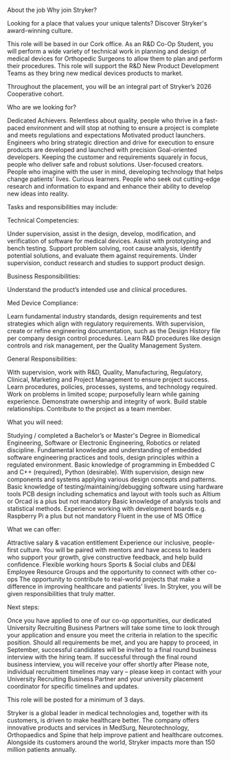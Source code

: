 About the job
Why join Stryker?

Looking for a place that values your unique talents? Discover Stryker's award-winning culture.

This role will be based in our Cork office. As an R&D Co-Op Student, you will perform a wide variety of technical work in planning and design of medical devices for Orthopedic Surgeons to allow them to plan and perform their procedures. This role will support the R&D New Product Development Teams as they bring new medical devices products to market.

Throughout the placement, you will be an integral part of Stryker’s 2026 Cooperative cohort.

Who are we looking for? 

Dedicated Achievers. Relentless about quality, people who thrive in a fast-paced environment and will stop at nothing to ensure a project is complete and meets regulations and expectations
Motivated product launchers. Engineers who bring strategic direction and drive for execution to ensure products are developed and launched with precision
Goal-oriented developers. Keeping the customer and requirements squarely in focus, people who deliver safe and robust solutions.
User-focused creators. People who imagine with the user in mind, developing technology that helps change patients’ lives.
Curious learners. People who seek out cutting-edge research and information to expand and enhance their ability to develop new ideas into reality.

Tasks and responsibilities may include:

Technical Competencies:

Under supervision, assist in the design, develop, modification, and verification of software for medical devices.
Assist with prototyping and bench testing.
Support problem solving, root cause analysis, identify potential solutions, and evaluate them against requirements.
Under supervision, conduct research and studies to support product design.

Business Responsibilities: 

Understand the product’s intended use and clinical procedures.

Med Device Compliance: 

Learn fundamental industry standards, design requirements and test strategies which align with regulatory requirements.
With supervision, create or refine engineering documentation, such as the Design History file per company design control procedures.
Learn R&D procedures like design controls and risk management, per the Quality Management System.

General Responsibilities: 

With supervision, work with R&D, Quality, Manufacturing, Regulatory, Clinical, Marketing and Project Management to ensure project success.
Learn procedures, policies, processes, systems, and technology required.
Work on problems in limited scope; purposefully learn while gaining experience.
Demonstrate ownership and integrity of work.
Build stable relationships.
Contribute to the project as a team member.

What you will need:

Studying / completed a Bachelor’s or Master's Degree in Biomedical Engineering, Software or Electronic Engineering, Robotics or related discipline.
Fundamental knowledge and understanding of embedded software engineering practices and tools, design principles within a regulated environment.
Basic knowledge of programming in Embedded C and C++ (required), Python (desirable). With supervision, design new components and systems applying various design concepts and patterns.
Basic knowledge of testing/maintaining/debugging software using hardware tools
PCB design including schematics and layout with tools such as Altium or Orcad is a plus but not mandatory
Basic knowledge of analysis tools and statistical methods.
Experience working with development boards e.g. Raspberry Pi a plus but not mandatory
Fluent in the use of MS Office

What we can offer:

Attractive salary & vacation entitlement
Experience our inclusive, people-first culture. You will be paired with mentors and have access to leaders who support your growth, give constructive feedback, and help build confidence.
Flexible working hours
Sports & Social clubs and DE&I Employee Resource Groups and the opportunity to connect with other co-ops 
The opportunity to contribute to real-world projects that make a difference in improving healthcare and patients’ lives. In Stryker, you will be given responsibilities that truly matter.

Next steps:

Once you have applied to one of our co-op opportunities, our dedicated University Recruiting Business Partners will take some time to look through your application and ensure you meet the criteria in relation to the specific position.
Should all requirements be met, and you are happy to proceed, in September, successful candidates will be invited to a final round business interview with the hiring team.
If successful through the final round business interview, you will receive your offer shortly after
Please note, individual recruitment timelines may vary – please keep in contact with your University Recruiting Business Partner and your university placement coordinator for specific timelines and updates.

This role will be posted for a minimum of 3 days.

Stryker is a global leader in medical technologies and, together with its customers, is driven to make healthcare better. The company offers innovative products and services in MedSurg, Neurotechnology, Orthopaedics and Spine that help improve patient and healthcare outcomes. Alongside its customers around the world, Stryker impacts more than 150 million patients annually.